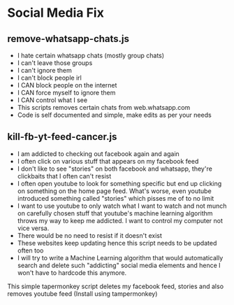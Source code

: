 # Social Media Fix

## remove-whatsapp-chats.js
- I hate certain whatsapp chats (mostly group chats)
- I can't leave those groups
- I can't ignore them
- I can't block people irl
- I CAN block people on the internet
- I CAN force myself to ignore them
- I CAN control what I see
- This scripts removes certain chats from web.whatsapp.com
- Code is self documented and simple, make edits as per your needs


## kill-fb-yt-feed-cancer.js
- I am addicted to checking out facebook again and again
- I often click on various stuff that appears on my facebook feed
- I don't like to see "stories" on both facebook and whatsapp, they're clickbaits that I often can't resist
- I often open youtube to look for something specific but end up clicking on something on the home page feed. What's worse, even youtube introduced something called "stories" which pisses me of to no limit
- I want to use youtube to only watch what I want to watch and not munch on carefully chosen stuff that youtube's machine learning algorithm throws my way to keep me addicted. I want to control my computer not vice versa. 
- There would be no need to resist if it doesn't exist
- These websites keep updating hence this script needs to be updated often too
- I will try to write a Machine Learning algorithm that would automatically search and delete such "addicting" social media elements and hence I won't have to hardcode this anymore.

This simple tapermonkey script deletes my facebook feed, stories and also removes youtube feed (Install using tampermonkey)